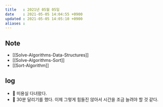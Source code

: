 ```yaml
---
title   : 2021년 05월 05일
date    : 2021-05-05 14:04:55 +0900
updated : 2021-05-05 14:05:10 +0900
aliases : 
---
```

## Note
- [[Solve-Algorithms-Data-Structures]]
- [[Solve-Algorithms-Sort]]
- [[Sort-Algorithm]]

## log
- 💇 미용실 다녀왔다.  
- 🏃 30분 달리기를 했다. 이제 그렇게 힘들진 않아서 시간을 조금 늘려야 할 것 같다.  